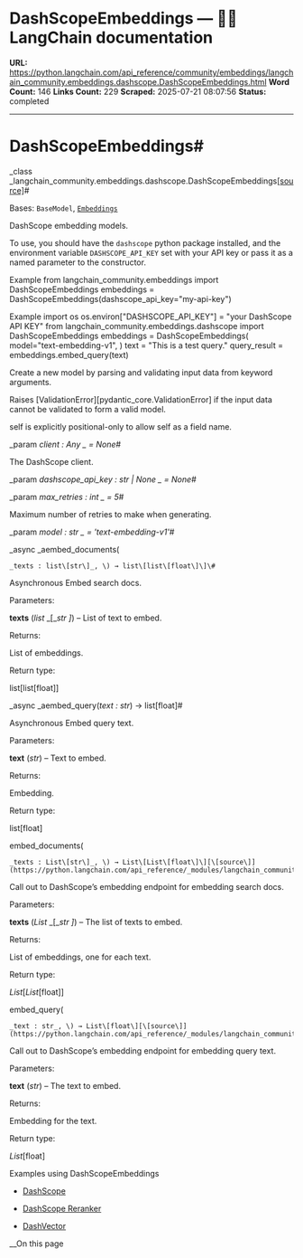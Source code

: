 # DashScopeEmbeddings — 🦜🔗 LangChain  documentation

**URL:** https://python.langchain.com/api_reference/community/embeddings/langchain_community.embeddings.dashscope.DashScopeEmbeddings.html
**Word Count:** 146
**Links Count:** 229
**Scraped:** 2025-07-21 08:07:56
**Status:** completed

---

# DashScopeEmbeddings\#

_class _langchain\_community.embeddings.dashscope.DashScopeEmbeddings[\[source\]](https://python.langchain.com/api_reference/_modules/langchain_community/embeddings/dashscope.html#DashScopeEmbeddings)\#     

Bases: `BaseModel`, [`Embeddings`](https://python.langchain.com/api_reference/core/embeddings/langchain_core.embeddings.embeddings.Embeddings.html#langchain_core.embeddings.embeddings.Embeddings "langchain_core.embeddings.embeddings.Embeddings")

DashScope embedding models.

To use, you should have the `dashscope` python package installed, and the environment variable `DASHSCOPE_API_KEY` set with your API key or pass it as a named parameter to the constructor.

Example               from langchain_community.embeddings import DashScopeEmbeddings     embeddings = DashScopeEmbeddings(dashscope_api_key="my-api-key")     

Example               import os     os.environ["DASHSCOPE_API_KEY"] = "your DashScope API KEY"          from langchain_community.embeddings.dashscope import DashScopeEmbeddings     embeddings = DashScopeEmbeddings(         model="text-embedding-v1",     )     text = "This is a test query."     query_result = embeddings.embed_query(text)     

Create a new model by parsing and validating input data from keyword arguments.

Raises \[ValidationError\]\[pydantic\_core.ValidationError\] if the input data cannot be validated to form a valid model.

self is explicitly positional-only to allow self as a field name.

_param _client _: Any_ _ = None_\#     

The DashScope client.

_param _dashscope\_api\_key _: str | None_ _ = None_\#     

_param _max\_retries _: int_ _ = 5_\#     

Maximum number of retries to make when generating.

_param _model _: str_ _ = 'text-embedding-v1'_\#     

_async _aembed\_documents\(

    _texts : list\[str\]_, \) → list\[list\[float\]\]\#     

Asynchronous Embed search docs.

Parameters:     

**texts** \(_list_ _\[__str_ _\]_\) – List of text to embed.

Returns:     

List of embeddings.

Return type:     

list\[list\[float\]\]

_async _aembed\_query\(_text : str_\) → list\[float\]\#     

Asynchronous Embed query text.

Parameters:     

**text** \(_str_\) – Text to embed.

Returns:     

Embedding.

Return type:     

list\[float\]

embed\_documents\(

    _texts : List\[str\]_, \) → List\[List\[float\]\][\[source\]](https://python.langchain.com/api_reference/_modules/langchain_community/embeddings/dashscope.html#DashScopeEmbeddings.embed_documents)\#     

Call out to DashScope’s embedding endpoint for embedding search docs.

Parameters:     

**texts** \(_List_ _\[__str_ _\]_\) – The list of texts to embed.

Returns:     

List of embeddings, one for each text.

Return type:     

_List_\[_List_\[float\]\]

embed\_query\(

    _text : str_, \) → List\[float\][\[source\]](https://python.langchain.com/api_reference/_modules/langchain_community/embeddings/dashscope.html#DashScopeEmbeddings.embed_query)\#     

Call out to DashScope’s embedding endpoint for embedding query text.

Parameters:     

**text** \(_str_\) – The text to embed.

Returns:     

Embedding for the text.

Return type:     

_List_\[float\]

Examples using DashScopeEmbeddings

  * [DashScope](https://python.langchain.com/docs/integrations/text_embedding/dashscope/)

  * [DashScope Reranker](https://python.langchain.com/docs/integrations/document_transformers/dashscope_rerank/)

  * [DashVector](https://python.langchain.com/docs/integrations/vectorstores/dashvector/)

__On this page